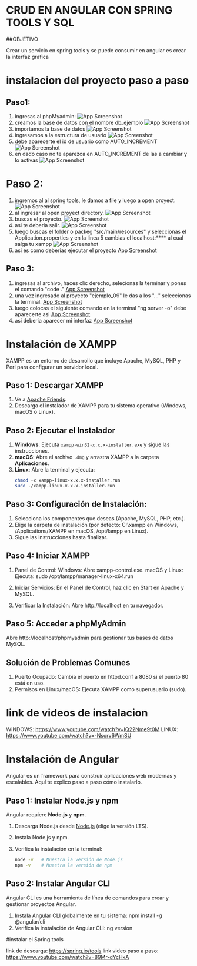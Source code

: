 # CRUD EN ANGULAR CON SPRING TOOLS Y SQL

##OBJETIVO

Crear un servicio en spring tools y se puede consumir en angular es crear la interfaz grafica

# instalacion del proyecto paso a paso
## Paso1:
1. ingresas al phpMyadmin:
   ![App Screenshot](./datos1.png)
2. creamos la base de datos con el nombre db_ejemplo
   ![App Screenshot](./.datos1png)
3. importamos la base de datos
   ![App Screenshot](./.datos2png)
4. ingresamos a la estructura de usuario
   ![App Screenshot](./datos3.png)
5. debe aparecerte el id de usuario como AUTO_INCREMENT
   ![App Screenshot](./datos4.png)
6. en dado caso no te aparezca en AUTO_INCREMENT de las a cambiar y lo activas
   ![App Screenshot](./datos5.png)

#  Paso 2:
1. ingremos al al spring tools, le damos a file y luego a open proyect.
   ![App Screenshot](./spring1.png)
2. al ingresar al open proyect directory.
   ![App Screenshot](./spring2.png)
3. buscas el proyecto.
   ![App Screenshot](./spring3.png)
4. asi te deberia salir.
   ![App Screenshot](./spring4.png)
5. luego buscas el folder o packeg "src/main/resources" y seleccionas el Application.properties y en la linea 5 cambias el localhost:**** al cual salga tu xampp
   ![App Screenshot](./spring5.png)
7. asi es como deberias ejecutar el proyecto
   [App Screenshot](./spring6.png)

## Paso 3:
1. ingresas al archivo, haces clic derecho, selecionas la terminar y pones el comando "code ."
   [App Screenshot](./angular.png)
2. una vez ingresado al proyecto "ejemplo_09" le das a los "..." seleccionas la terminal.
   [App Screenshot](./angular1.png)
3. luego colocas el siguiente comando en la terminal "ng server -o" debe aparecerte asi
   [App Screenshot](./angular2.png)
4. asi deberia aparecer mi interfaz
   [App Screenshot](./angular3.png)

# Instalación de XAMPP

XAMPP es un entorno de desarrollo que incluye Apache, MySQL, PHP y Perl para configurar un servidor local.

## Paso 1: Descargar XAMPP
1. Ve a [Apache Friends](https://www.apachefriends.org/es/index.html).
2. Descarga el instalador de XAMPP para tu sistema operativo (Windows, macOS o Linux).

## Paso 2: Ejecutar el Instalador
1. **Windows**: Ejecuta `xampp-win32-x.x.x-installer.exe` y sigue las instrucciones.
2. **macOS**: Abre el archivo `.dmg` y arrastra XAMPP a la carpeta **Aplicaciones**.
3. **Linux**: Abre la terminal y ejecuta:
   ```bash
   chmod +x xampp-linux-x.x.x-installer.run
   sudo ./xampp-linux-x.x.x-installer.run
   
## Paso 3: Configuración de Instalación:
1. Selecciona los componentes que deseas (Apache, MySQL, PHP, etc.).
2. Elige la carpeta de instalación (por defecto: C:\xampp en Windows, /Applications/XAMPP en macOS, /opt/lampp en Linux).
3. Sigue las instrucciones hasta finalizar.

## Paso 4: Iniciar XAMPP
1. Panel de Control:
   Windows: Abre xampp-control.exe.
   macOS y Linux: Ejecuta:
   sudo /opt/lampp/manager-linux-x64.run

2. Iniciar Servicios:
   En el Panel de Control, haz clic en Start en Apache y MySQL.
3. Verificar la Instalación: Abre http://localhost en tu navegador.

## Paso 5: Acceder a phpMyAdmin
  Abre http://localhost/phpmyadmin para gestionar tus bases de datos MySQL.

## Solución de Problemas Comunes
1. Puerto Ocupado: Cambia el puerto en httpd.conf a 8080 si el puerto 80 está en uso.
2. Permisos en Linux/macOS: Ejecuta XAMPP como superusuario (sudo).

# link de videos de instalacion
  WINDOWS:
  https://www.youtube.com/watch?v=IQ22Nme9t0M
  LINUX:
  https://www.youtube.com/watch?v=-Nsorv6WmSU

# Instalación de Angular

Angular es un framework para construir aplicaciones web modernas y escalables. Aquí te explico paso a paso cómo instalarlo.

## Paso 1: Instalar Node.js y npm
Angular requiere **Node.js** y **npm**.

1. Descarga Node.js desde [Node.js](https://nodejs.org/) (elige la versión LTS).
2. Instala Node.js y npm.
3. Verifica la instalación en la terminal:

   ```bash
   node -v   # Muestra la versión de Node.js
   npm -v    # Muestra la versión de npm

## Paso 2: Instalar Angular CLI
Angular CLI es una herramienta de línea de comandos para crear y gestionar proyectos Angular.

1. Instala Angular CLI globalmente en tu sistema:
   npm install -g @angular/cli
2. Verifica la instalación de Angular CLI:
   ng version

#instalar el Spring tools

link de descarga: https://spring.io/tools
link video paso a paso: https://www.youtube.com/watch?v=89Mr-dYcHxA
